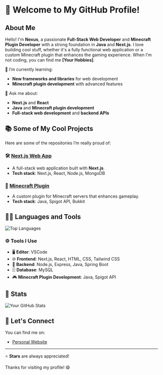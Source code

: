 # 👋 Welcome to My GitHub Profile!

## About Me

Hello! I'm **Nexus**, a passionate **Full-Stack Web Developer** and **Minecraft Plugin Developer** with a strong foundation in **Java** and **Next.js**. I love building cool stuff, whether it's a fully functional web application or a custom Minecraft plugin that enhances the gaming experience. When I'm not coding, you can find me **[Your Hobbies]**.

🌱 I’m currently learning:
- **New frameworks and libraries** for web development
- **Minecraft plugin development** with advanced features

💬 Ask me about:
- **Next.js** and **React**
- **Java** and **Minecraft plugin development**
- **Full-stack web development** and **backend APIs**

## 📚 Some of My Cool Projects

Here are some of the repositories I’m really proud of:

### 🛠️ [Next.js Web App](https://github.com/NexusIsReal/webhosting-website)
- A full-stack web application built with **Next.js**.
- **Tech stack**: Next.js, React, Node.js, MongoDB

### 🏰 [Minecraft Plugin](https://github.com/NexusIsReal/Important-commands-plugin)
- A custom plugin for Minecraft servers that enhances gameplay.
- **Tech stack**: Java, Spigot API, Bukkit

## 🧑‍💻 Languages and Tools

![Top Languages](https://github-readme-stats.vercel.app/api/top-langs/?username=NexusIsReal&layout=compact&theme=dracula)

### ⚙️ Tools I Use
- 🖥️ **Editor**: VSCode
- 🌐 **Frontend**: Next.js, React, HTML, CSS, Tailwind CSS
- 🔧 **Backend**: Node.js, Express, Java, Spring Boot
- 🗄️ **Database**: MySQL
- 🎮 **Minecraft Plugin Development**: Java, Spigot API

## 🚀 Stats

![Your GitHub Stats](https://github-readme-stats.vercel.app/api?username=NexusIsReal&count_private=true&show_icons=true&theme=dracula)

## 🤝 Let's Connect

You can find me on:
- [Personal Website](https://portfolio.unitypvp.xyz)

---

⭐ **Stars** are always appreciated!

Thanks for visiting my profile! 😄
